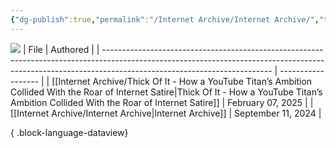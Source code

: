 ```yaml
---
{"dg-publish":true,"permalink":"/Internet Archive/Internet Archive/","tags":["internet_culture"]}
---
```


![](https://i.imgur.com/LWPyl9X.png)
| File                                                                                                                                                                                                   | Authored           |
| ------------------------------------------------------------------------------------------------------------------------------------------------------------------------------------------------------ | ------------------ |
| [[Internet Archive/Thick Of It - How a YouTube Titan’s Ambition Collided With the Roar of Internet Satire\|Thick Of It - How a YouTube Titan’s Ambition Collided With the Roar of Internet Satire]] | February 07, 2025  |
| [[Internet Archive/Internet Archive\|Internet Archive]]                                                                                                                                             | September 11, 2024 |

{ .block-language-dataview}